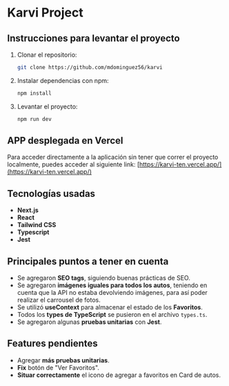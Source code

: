 # Karvi Project

## Instrucciones para levantar el proyecto

1. Clonar el repositorio:
   ```bash
   git clone https://github.com/mdominguez56/karvi
   ```

2. Instalar dependencias con npm:
   ```bash
   npm install
   ```

3. Levantar el proyecto:
   ```bash
   npm run dev
   ```

## APP desplegada en Vercel
Para acceder directamente a la aplicación sin tener que correr el proyecto localmente, puedes acceder al siguiente link:
[https://karvi-ten.vercel.app/](https://karvi-ten.vercel.app/)

## Tecnologías usadas

- **Next.js**
- **React**
- **Tailwind CSS**
- **Typescript**
- **Jest**

## Principales puntos a tener en cuenta

- Se agregaron **SEO tags**, siguiendo buenas prácticas de SEO.
- Se agregaron **imágenes iguales para todos los autos**, teniendo en cuenta que la API no estaba devolviendo imágenes, para así poder realizar el carrousel de fotos.
- Se utilizó **useContext** para almacenar el estado de los **Favoritos**.
- Todos los **types de TypeScript** se pusieron en el archivo `types.ts`.
- Se agregaron algunas **pruebas unitarias** con **Jest**.

## Features pendientes

- Agregar **más pruebas unitarias**.
- **Fix** botón de "Ver Favoritos".
- **Situar correctamente** el icono de agregar a favoritos en Card de autos.